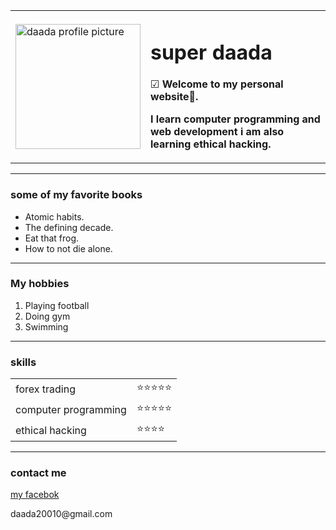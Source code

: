 <!DOCTYPE
<html>
  <head>
    <meta charset="utf-8">
    <title>super daada'personal site</title>
  </head>


  <body style="background-color:normal;">
    <table cellspacing="25">
      <tr>
        <td><img src="daada.png" alt="daada profile picture"width="200" height="200"></td>
        <td><h1>super daada</h1>
        <p>☑ <strong><a My official website</strong> Welcome to my personal website🤎. </p>
        <p>I learn computer programming and web development i am also learning ethical hacking.</p></td>
      </tr>
    </table>


<hr>
<h3>some of my favorite books</h3>
<ul>
  <li>Atomic habits.</li>
  <li>The defining decade.</li>
  <li>Eat that frog.</li>
  <li>How to not die alone.</li>
</ul>
<hr>
<h3>My hobbies</h3>
<ol>
  <li>Playing football</li>
  <li>Doing gym</li>
  <li>Swimming</li>
</ol>
<hr>
<h3>skills</h3>
<table>
  <tr>
    <td>forex trading</td>
    <td>⭐⭐⭐⭐⭐</td>
  </tr>
  <tr>
    <td>computer programming</td>
    <td>⭐⭐⭐⭐⭐</td>
  </tr>
  <tr>
    <td>ethical hacking</td>
    <td>⭐⭐⭐⭐</td>
  </tr>
</table>
<hr>
<h3>contact me</h3>



<p> <a href="https://www.facebook.com/abdiqadirmohamed.abdi/">my facebok</a></p>
<p>daada20010@gmail.com</p>
  </body>
</html>
